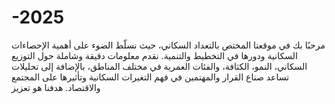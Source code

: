 # -2025
مرحبًا بك في موقعنا المختص بالتعداد السكاني، حيث نسلّط الضوء على أهمية الإحصاءات السكانية ودورها في التخطيط والتنمية. نقدم معلومات دقيقة وشاملة حول التوزيع السكاني، النمو، الكثافة، والفئات العمرية في مختلف المناطق، بالإضافة إلى تحليلات تساعد صناع القرار والمهتمين في فهم التغيرات السكانية وتأثيرها على المجتمع والاقتصاد.  هدفنا هو تعزيز 
